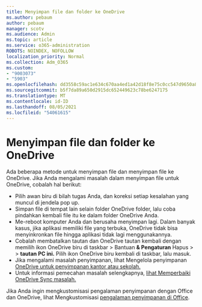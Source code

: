 ```yaml
---
title: Menyimpan file dan folder ke OneDrive
ms.author: pebaum
author: pebaum
manager: scotv
ms.audience: Admin
ms.topic: article
ms.service: o365-administration
ROBOTS: NOINDEX, NOFOLLOW
localization_priority: Normal
ms.collection: Adm_O365
ms.custom:
- "9003073"
- "5903"
ms.openlocfilehash: dd3558c59ac1e634c670aa4ed1a42d18f8e75c0cc547d9650a84c918b77e056c
ms.sourcegitcommit: b5f7da89a650d2915dc652449623c78be6247175
ms.translationtype: MT
ms.contentlocale: id-ID
ms.lasthandoff: 08/05/2021
ms.locfileid: "54061615"
---
```

# <a name="saving-files-and-folders-to-onedrive"></a>Menyimpan file dan folder ke OneDrive

Ada beberapa metode untuk menyimpan file dan menyimpan file ke OneDrive. Jika Anda mengalami masalah dalam menyimpan file untuk OneDrive, cobalah hal berikut:

- Pilih awan biru di bilah tugas Anda, dan koreksi setiap kesalahan yang muncul di jendela pop up.
- Simpan file di tempat lain selain folder OneDrive folder, lalu coba pindahkan kembali file itu ke dalam folder OneDrive Anda.
- Me-reboot komputer Anda dan berusaha menyimpan lagi. Dalam banyak kasus, jika aplikasi memiliki file yang terbuka, OneDrive tidak bisa menyinkronkan file hingga aplikasi tidak lagi menggunakannya.    
- Cobalah membatalkan tautan dan OneDrive tautan kembali dengan memilih ikon OneDrive biru di taskbar > Bantuan **& Pengaturan** Hapus  >    >  **tautan PC ini.** Pilih ikon OneDrive biru kembali di taskbar, lalu masuk.
- Jika mengalami masalah penyimpanan, lihat Mengelola penyimpanan [OneDrive untuk penyimpanan kantor atau sekolah.](https://support.microsoft.com/office/manage-your-onedrive-for-work-or-school-storage-31519161-059c-4764-b6f8-f5cd29f7fe68)
- Untuk informasi pemecahan masalah selengkapnya, [lihat Memperbaiki OneDrive Sync masalah.](https://docs.microsoft.com/alchemyinsights/fix-onedrive-sync-issues)  

Jika Anda ingin mengkustomisasi pengalaman penyimpanan dengan Office dan OneDrive, lihat Mengkustomisasi [pengalaman penyimpanan di Office](https://support.microsoft.com/office/customize-the-save-experience-in-office-786200a7-f5f2-4d26-a3ae-b78c60dd5d3b).
